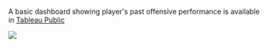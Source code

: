A basic dashboard showing player's past offensive performance is available in [Tableau Public](https://public.tableau.com/views/Dashboard_16101859073170/OffensivePerformance?:language=es&:display_count=y&publish=yes&:origin=viz_share_link)

<div class='tableauPlaceholder' id='viz1610186291607' style='position: relative'><noscript><a href='#'><img alt=' ' src='https:&#47;&#47;public.tableau.com&#47;static&#47;images&#47;Da&#47;Dashboard_16101859073170&#47;OffensivePerformance&#47;1_rss.png' style='border: none' /></a></noscript><object class='tableauViz'  style='display:none;'><param name='host_url' value='https%3A%2F%2Fpublic.tableau.com%2F' /> <param name='embed_code_version' value='3' /> <param name='site_root' value='' /><param name='name' value='Dashboard_16101859073170&#47;OffensivePerformance' /><param name='tabs' value='no' /><param name='toolbar' value='yes' /><param name='static_image' value='https:&#47;&#47;public.tableau.com&#47;static&#47;images&#47;Da&#47;Dashboard_16101859073170&#47;OffensivePerformance&#47;1.png' /> <param name='animate_transition' value='yes' /><param name='display_static_image' value='yes' /><param name='display_spinner' value='yes' /><param name='display_overlay' value='yes' /><param name='display_count' value='yes' /><param name='language' value='es' /><param name='filter' value='publish=yes' /></object></div>
